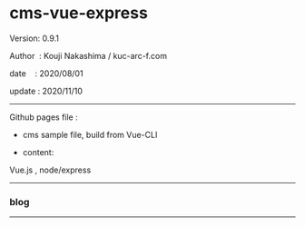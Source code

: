 ﻿# cms-vue-express

 Version: 0.9.1

 Author  : Kouji Nakashima / kuc-arc-f.com

 date    : 2020/08/01

 update : 2020/11/10 

***

Github pages file :

* cms sample file, build from Vue-CLI

* content:

Vue.js , node/express

***
### blog


***

